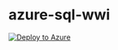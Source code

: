 # azure-sql-wwi

[![Deploy to Azure](https://aka.ms/deploytoazurebutton)](https://portal.azure.com/#create/Microsoft.Template/uri/https%3A%2F%2Fgithub.com%2Fbramplouvier%2Fazure-sql-wwi%2Freleases%2Fdownload%2Fmain%2Fmain.json)
